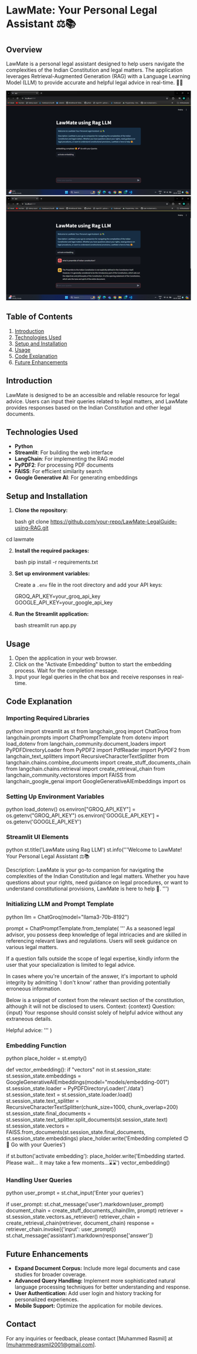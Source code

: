 # LawMate: Your Personal Legal Assistant ⚖️📚

## Overview

LawMate is a personal legal assistant designed to help users navigate the complexities of the Indian Constitution and legal matters. The application leverages Retrieval-Augmented Generation (RAG) with a Language Learning Model (LLM) to provide accurate and helpful legal advice in real-time. 🤖✨


![](assets/image2.png)
![](assets/image.png)

## Table of Contents

1. [Introduction](#introduction)
2. [Technologies Used](#technologies-used)
3. [Setup and Installation](#setup-and-installation)
4. [Usage](#usage)
5. [Code Explanation](#code-explanation)
6. [Future Enhancements](#future-enhancements)

## Introduction

LawMate is designed to be an accessible and reliable resource for legal advice. Users can input their queries related to legal matters, and LawMate provides responses based on the Indian Constitution and other legal documents.

## Technologies Used

- **Python**
- **Streamlit**: For building the web interface
- **LangChain**: For implementing the RAG model
- **PyPDF2**: For processing PDF documents
- **FAISS**: For efficient similarity search
- **Google Generative AI**: For generating embeddings

## Setup and Installation

1. **Clone the repository:**

   bash
   git clone https://github.com/your-repo/LawMate-LegalGuide-using-RAG.git

cd lawmate
   

2. **Install the required packages:**

   bash
   pip install -r requirements.txt
   

3. **Set up environment variables:**

   Create a `.env` file in the root directory and add your API keys:

   
   GROQ_API_KEY=your_groq_api_key
   GOOGLE_API_KEY=your_google_api_key
   

4. **Run the Streamlit application:**

   bash
   streamlit run app.py
   

## Usage

1. Open the application in your web browser.
2. Click on the "Activate Embedding" button to start the embedding process. Wait for the completion message.
3. Input your legal queries in the chat box and receive responses in real-time.

## Code Explanation

### Importing Required Libraries

python
import streamlit as st
from langchain_groq import ChatGroq
from langchain.prompts import ChatPromptTemplate
from dotenv import load_dotenv
from langchain_community.document_loaders import PyPDFDirectoryLoader
from PyPDF2 import PdfReader
import PyPDF2
from langchain_text_splitters import RecursiveCharacterTextSplitter
from langchain.chains.combine_documents import create_stuff_documents_chain
from langchain.chains.retrieval import create_retrieval_chain
from langchain_community.vectorstores import FAISS
from langchain_google_genai import GoogleGenerativeAIEmbeddings
import os


### Setting Up Environment Variables

python
load_dotenv()
os.environ["GROQ_API_KEY"] = os.getenv("GROQ_API_KEY")
os.environ['GOOGLE_API_KEY'] = os.getenv('GOOGLE_API_KEY')


### Streamlit UI Elements

python
st.title('LawMate using Rag LLM')
st.info('''Welcome to LawMate! Your Personal Legal Assistant ⚖📚

Description: LawMate is your go-to companion for navigating the complexities of the Indian Constitution and legal matters. Whether you have questions about your rights, need guidance on legal procedures, or want to understand constitutional provisions, LawMate is here to help 🤗.
''')


### Initializing LLM and Prompt Template

python
llm = ChatGroq(model="llama3-70b-8192")

prompt = ChatPromptTemplate.from_template(
    '''
As a seasoned legal advisor, you possess deep knowledge of legal intricacies and are skilled in referencing relevant laws and regulations. Users will seek guidance on various legal matters.

If a question falls outside the scope of legal expertise, kindly inform the user that your specialization is limited to legal advice.

In cases where you're uncertain of the answer, it's important to uphold integrity by admitting 'I don't know' rather than providing potentially erroneous information.

Below is a snippet of context from the relevant section of the constitution, although it will not be disclosed to users.
<context>
Context: {context}
Question: {input}
<context>
Your response should consist solely of helpful advice without any extraneous details.

Helpful advice:
'''
)


### Embedding Function

python
place_holder = st.empty()

def vector_embedding():
    if "vectors" not in st.session_state:
        st.session_state.embeddings = GoogleGenerativeAIEmbeddings(model="models/embedding-001")
        st.session_state.loader = PyPDFDirectoryLoader('./data')
        st.session_state.text = st.session_state.loader.load()
        st.session_state.text_splitter = RecursiveCharacterTextSplitter(chunk_size=1000, chunk_overlap=200) 
        st.session_state.final_documents = st.session_state.text_splitter.split_documents(st.session_state.text)
        st.session_state.vectors = FAISS.from_documents(st.session_state.final_documents, st.session_state.embeddings)
        place_holder.write('Embedding completed 😊🚀 Go with your Queries')

if st.button('activate embedding'):
    place_holder.write('Embedding started. Please wait... it may take a few moments...⌛⌛')
    vector_embedding()


### Handling User Queries

python
user_prompt = st.chat_input('Enter your queries')

if user_prompt:
    st.chat_message('user').markdown(user_prompt)
    document_chain = create_stuff_documents_chain(llm, prompt)
    retriever = st.session_state.vectors.as_retriever()
    retriever_chain = create_retrieval_chain(retriever, document_chain)
    response = retriever_chain.invoke({'input': user_prompt})
    st.chat_message('assistant').markdown(response['answer'])


## Future Enhancements

- **Expand Document Corpus:** Include more legal documents and case studies for broader coverage.
- **Advanced Query Handling:** Implement more sophisticated natural language processing techniques for better understanding and response.
- **User Authentication:** Add user login and history tracking for personalized experiences.
- **Mobile Support:** Optimize the application for mobile devices.



## Contact

For any inquiries or feedback, please contact [Muhammed Rasmil] at [muhammedrasmil2001@gmail.com].
